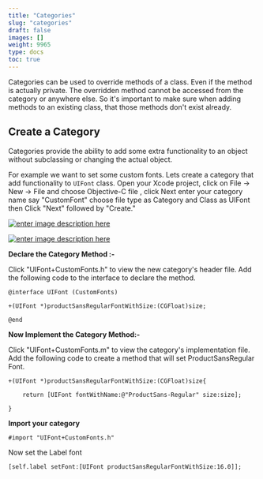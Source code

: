 ```yaml
---
title: "Categories"
slug: "categories"
draft: false
images: []
weight: 9965
type: docs
toc: true
---
```


Categories can be used to override methods of a class. Even if the method is actually private. The overridden method cannot be accessed from the category or anywhere else. So it's important to make sure when adding methods to an existing class, that those methods don't exist already.

## Create a Category
Categories provide the ability to add some extra functionality to an object without subclassing or changing the actual object.

For example we want to set some custom fonts.
Lets create a category that add functionality to `UIFont` class. Open your Xcode project, click on File -> New -> File and choose Objective-C file , click Next enter your category name say "CustomFont" choose file type as Category and Class as UIFont then Click "Next" followed by "Create."

[![enter image description here][1]][1]
 


[![enter image description here][2]][2]


  [1]: http://i.stack.imgur.com/4bC0S.png
  [2]: http://i.stack.imgur.com/6mGC1.png

**Declare the Category Method :-**

 Click "UIFont+CustomFonts.h" to view the new category's header file. Add the following code to the interface to declare the method.

    @interface UIFont (CustomFonts)

    +(UIFont *)productSansRegularFontWithSize:(CGFloat)size;
    
    @end

**Now Implement the Category Method:-**

Click "UIFont+CustomFonts.m" to view the category's implementation file. Add the following code to create a method that will set ProductSansRegular Font.

    +(UIFont *)productSansRegularFontWithSize:(CGFloat)size{
        
        return [UIFont fontWithName:@"ProductSans-Regular" size:size];
        
    }


**Import your category**

    #import "UIFont+CustomFonts.h"

Now set the Label font

    [self.label setFont:[UIFont productSansRegularFontWithSize:16.0]];




